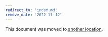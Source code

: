 ```yaml
---
redirect_to: 'index.md'
remove_date: '2022-11-12'
---
```


This document was moved to [another location](index.md).

<!-- This redirect file can be deleted after <2022-11-12>. -->
<!-- Redirects that point to other docs in the same project expire in three months. -->
<!-- Redirects that point to docs in a different project or site (for example, link is not relative and starts with `https:`) expire in one year. -->
<!-- Before deletion, see: https://docs.gitlab.com/ee/development/documentation/redirects.html -->
